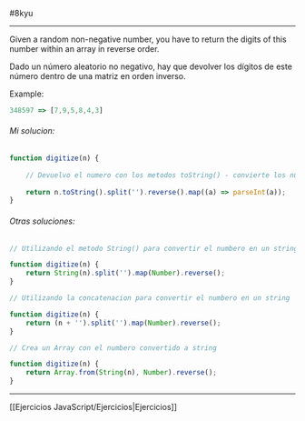 #8kyu 
___
Given a random non-negative number, you have to return the digits of this number within an array in reverse order.

Dado un número aleatorio no negativo, hay que devolver los dígitos de este número dentro de una matriz en orden inverso.

Example:

```js
348597 => [7,9,5,8,4,3]
```
###### Mi solucion:
````js
function digitize(n) {
	
	// Devuelvo el numero con los metodos toString() - convierte los numberos en un string - split("") - separa el string en un arreglo separando cada palabra - reverse() - revierte el orden del arreglo - map((a)=> parseInt(a)) - para pasar a numberos cada string dentro del arreglo
	
	return n.toString().split('').reverse().map((a) => parseInt(a));
}

````

###### Otras soluciones:

````js
// Utilizando el metodo String() para convertir el numbero en un string

function digitize(n) {
	return String(n).split('').map(Number).reverse();
}

// Utilizando la concatenacion para convertir el numbero en un string

function digitize(n) {
	return (n + '').split('').map(Number).reverse();
}

// Crea un Array con el numbero convertido a string

function digitize(n) {
	return Array.from(String(n), Number).reverse();
}
````

__________

[[Ejercicios JavaScript/Ejercicios|Ejercicios]]